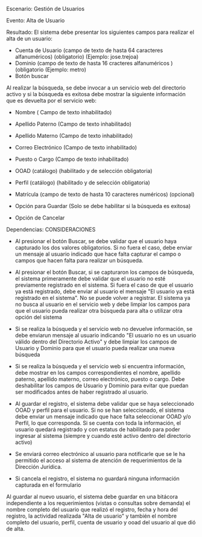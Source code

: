 Escenario:
	Gestión de Usuarios

Evento:
	Alta de Usuario

Resultado:
El sistema debe presentar los siguientes campos para realizar el alta de un usuario:

- Cuenta de Usuario (campo de texto de hasta 64 caracteres alfanuméricos) (obligatorio)   (Ejemplo:  jose.trejoa)
- Dominio (campo de texto de hasta 16 cracteres alfanuméricos ) (obligatorio   (Ejemplo: metro)
- Botón buscar

Al realizar la búsqueda, se debe invocar a un servicio web del directorio activo y si la búsqueda es exitosa debe mostrar la siguiente información que es devuelta por el servicio web:

- Nombre ( Campo de texto inhabilitado)
- Apellido Paterno (Campo de texto inhabilitado) 
- Apellido Materno (Campo de texto inhabilitado) 
- Correo Electrónico (Campo de texto inhabilitado)
- Puesto o Cargo (Campo de texto inhabilitado)

- OOAD (catálogo)  (habilitado y de selección obligatoria)
- Perfil (catálogo)  (habilitado y de selección obligatoria)
- Matrícula (campo de texto de hasta 10 caracteres numéricos) (opcional)
- Opción para Guardar (Solo se debe habilitar si la búsqueda es exitosa)
- Opción de Cancelar

Dependencias:
CONSIDERACIONES

- Al presionar el botón Buscar, se debe validar que el usuario haya capturado los dos valores obligatorios. Si no fuera el caso, debe enviar un mensaje al usuario indicado que hace falta capturar el campo o campos que hacen falta para realizar un búsqueda.
- Al presionar el botón Buscar, si se capturaron los campos de búsqueda, el sistema primeramente debe validar que el usuario no esté previamente registrado en el sistema. Si fuera el caso de que el usuario ya está registrado, debe enviar al usuario el mensaje "El usuario ya está registrado en el sistema". No se puede volver a registrar. El sistema ya no busca al usuario en el servicio web y debe limpiar los campos para que el usuario pueda realizar otra búsqueda para alta o utilizar otra opción del sistema

- Si se realiza la búsqueda y el servicio web no devuelve información, se debe enviarun mensaje al usuario indicando "El usuario no es un usuario válido dentro del Directorio Activo" y debe limpiar los campos de Usuario y Dominio para que el usuario pueda realizar una nueva búsqueda

- Si se realiza la búsqueda y el servicio web si encuentra información, debe mostrar en los campos correspondientes el nombre, apellido paterno, apellido materno, correo electrónico, puesto o cargo. Debe deshabilitar los campos de Usuario y Dominio para evitar que puedan ser modificados antes de haber registrado al usuario.

- Al guardar el registro, el sistema debe validar que se haya seleccionado OOAD y perfil para el usuario. Si no se han seleccionado, el sistema debe enviar un mensaje indicado que hace falta seleccionar OOAD y/o Perfil, lo que corresponda. Si se cuenta con toda la información, el usuario quedará registrado y con estatus de habilitado para poder ingresar al sistema (siempre y cuando esté activo dentro del directorio activo)
- Se enviará correo electrónico al usuario para notificarle que se le ha permitido el acceso al sistema de atención de requerimientos de la Dirección Jurídica.
- Si cancela el registro, el sistema no guardará ninguna información capturada en el formulario

Al guardar al nuevo usuario, el sistema debe guardar en una bitácora independiente a los requerimientos (vistas o consultas sobre demanda) el nombre completo del usuario que realizó el registro, fecha y hora del registro, la actividad realizada "Alta de usuario" y también el nombre completo del usuario, perfil, cuenta de usuario y ooad del usuario al que dió de alta.

